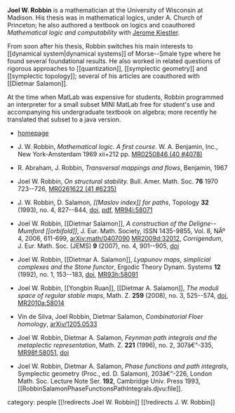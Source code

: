 **Joel W. Robbin** is a mathematician at the University of Wisconsin at Madison. His thesis was in mathematical logics, under A. Church of Princeton; he also authored a textbook on logics and coauthored _Mathematical logic and computability_ with [Jerome Kiestler](http://www.math.wisc.edu/~keisler). 

From soon after his thesis, Robbin switches his main interests to [[dynamical system|dynamical systems]] of Morse--Smale type where he found several foundational results. He also worked in related questions of rigorous approaches to [[quantization]], [[symplectic geometry]] and [[symplectic topology]]; several of his articles are coauthored with [[Dietmar Salamon]]. 

At the time when MatLab was expensive for students, Robbin programmed an interpreter for a small subset MINI MatLab free for student's use and accompanying his undergraduate textbook on algebra; more recently he translated that subset to a java version. 

* [homepage](http://www.math.wisc.edu/~robbin)

* J. W. Robbin, _Mathematical logic. A first course._ W. A. Benjamin, Inc., New York-Amsterdam 1969 xii+212 pp. 
[MR0250846 (40 #4078)](http://www.ams.org/mathscinet-getitem?mr=0250846)

* R. Abraham, J. Robbin, _Transversal mappings and flows_, Benjamin, 1967

* Joel W. Robbin, _On structural stability._ Bull. Amer. Math. Soc. __76__  1970 723--726, [MR0261622 (41 #6235)](http://www.ams.org/mathscinet-getitem?mr=0261622)

* J. W. Robbin, D. Salamon, _[[Maslov index]] for paths_, Topology __32__  (1993), no. 4, 827--844, [doi](http://dx.doi.org/10.1016/0040-9383(93)90052-W), [pdf](http://www.math.ethz.ch/~salamon/PREPRINTS/maslov.pdf), [MR94i:58071](http://www.ams.org/mathscinet-getitem?mr=94i:58071)

* Joel W. Robbin, [[Dietmar Salamon]], _A construction of the Deligne--Mumford [[orbifold]]_, J. Eur. Math. Society, ISSN 1435-9855, Vol. 8, NÂº 4, 2006, 611-699, [arXiv:math/0407090](http://arxiv.org/abs/math/0407090) [MR2009d:32012](http://www.ams.org/mathscinet-getitem?mr=2009d:32012), _Corrigendum_, J. Eur. Math. Soc. (JEMS)  __9__  (2007),  no. 4, 901--905, [doi](http://dx.doi.org/10.4171/JEMS/101)

* Joel W. Robbin, [[Dietmar A. Salamon]],  _Lyapunov maps, simplicial complexes and the Stone functor_, Ergodic Theory Dynam. Systems __12__ (1992), no. 1, 153--183, [doi](http://dx.doi.org/10.1017/S0143385700006647), [MR93h:58091](http://www.ams.org/mathscinet-getitem?mr=93h:58091)

* Joel W. Robbin, [[Yongbin Ruan]], [[Dietmar A. Salamon]],  _The moduli space of regular stable maps_,  Math. Z.  __259__  (2008),  no. 3, 525--574, [doi](http://dx.doi.org/10.1007/s00209-007-0237-x), [MR2010a:58014](http://www.ams.org/mathscinet-getitem?mr=2010a:58014) 

* Vin de Silva, Joel Robbin, Dietmar Salamon, _Combinatorial Floer homology_, [arXiv/1205.0533](http://arxiv.org/abs/1205.0533)

* Joel W. Robbin, Dietmar A. Salamon, _Feynman path integrals and the metaplectic representation_, Math. Z. __221__ (1996), no. 2, 307â€“-335, [MR98f:58051](http://www.ams.org/mathscinet-getitem?mr=98f:58051), [doi](http://dx.doi.org/10.1007/BF02622118)

* Joel W. Robbin, Dietmar A. Salamon, _Phase functions and path integrals_, Symplectic geometry (Proc., ed. D. Salamon), 203â€“-226, London Math. Soc. Lecture Note Ser. __192__, Cambridge Univ. Press 1993, [[RobbinSalamonPhaseFunctionsPathIntegrals.djvu:file]].

category: people
[[!redirects Joel W. Robbin]]
[[!redirects J. W. Robbin]]
